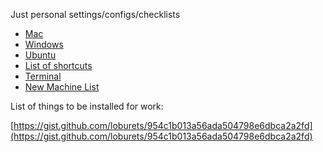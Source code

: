 Just personal settings/configs/checklists

- [Mac](mac/)
- [Windows](windows/)
- [Ubuntu](ubuntu/)
- [List of shortcuts](short_cuts.md)
- [Terminal](terminal/)
- [New Machine List](new_machine_list.md)

List of things to be installed for work:

[https://gist.github.com/loburets/954c1b013a56ada504798e6dbca2a2fd](https://gist.github.com/loburets/954c1b013a56ada504798e6dbca2a2fd)

